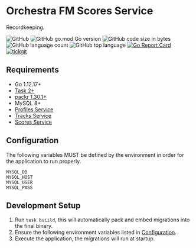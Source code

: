 # Orchestra FM Scores Service

Recordkeeping.

![GitHub](https://img.shields.io/github/license/orchestrafm/scores?style=flat-square) ![GitHub go.mod Go version](https://img.shields.io/github/go-mod/go-version/orchestrafm/scores?style=flat-square) ![GitHub code size in bytes](https://img.shields.io/github/languages/code-size/orchestrafm/scores?style=flat-square) ![GitHub language count](https://img.shields.io/github/languages/count/orchestrafm/scores?style=flat-square) ![GitHub top language](https://img.shields.io/github/languages/top/orchestrafm/scores?style=flat-square) [![Go Report Card](https://goreportcard.com/badge/github.com/orchestrafm/scores?style=flat-square)](https://goreportcard.com/report/github.com/orchestrafm/scores) [![tickgit](https://badgen.net/https/api.tickgit.com/badgen/github.com/orchestrafm/scores?style=flat-square)](https://badgen.net/https/api.tickgit.com/badgen/github.com/orchestrafm/scores)

## Requirements
- Go 1.12.17+
- [Task 2+](https://taskfile.dev/) 
- [packr 1.30.1+](https://github.com/gobuffalo/packr/)
- MySQL 8+
- [Profiles Service](https://github.com/orchestrafm/profiles)
- [Tracks Service](https://github.com/orchestrafm/tracks)
- [Scores Service](https://github.com/orchestrafm/scores)

## Configuration
The following variables MUST be defined by the environment in order for the application to run properly.
```
MYSQL_DB
MYSQL_HOST
MYSQL_USER
MYSQL_PASS
```

## Development Setup
1. Run `task buiild`, this will automatically pack and embed migrations into the final binary.
2. Ensure the following environment variables listed in [Configuration](#configuration).
3. Execute the application, the migrations will run at startup.